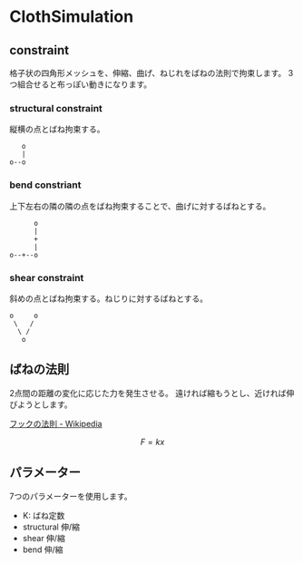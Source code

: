 # ClothSimulation

## constraint
格子状の四角形メッシュを、伸縮、曲げ、ねじれをばねの法則で拘束します。
3つ組合せると布っぽい動きになります。

### structural constraint

縦横の点とばね拘束する。

```
   o
   |
o--o
```

### bend constriant

上下左右の隣の隣の点をばね拘束することで、曲げに対するばねとする。

```
      o
      |
      +
      |
o--+--o
```

### shear constraint

斜めの点とばね拘束する。ねじりに対するばねとする。

```
o     o
 \   /
  \ /
   o
```

## ばねの法則

2点間の距離の変化に応じた力を発生させる。
遠ければ縮もうとし、近ければ伸びようとします。

[フックの法則 - Wikipedia](https://ja.wikipedia.org/wiki/%E3%83%95%E3%83%83%E3%82%AF%E3%81%AE%E6%B3%95%E5%89%87)

$$
F = k x
$$

## パラメーター

7つのパラメーターを使用します。

- K: ばね定数
- structural 伸/縮
- shear 伸/縮
- bend 伸/縮
